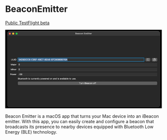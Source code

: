 BeaconEmitter
=============
[Public TestFlight beta](https://testflight.apple.com/join/EQ8fncz5)


![BeaconEmitter](assets/BeaconEmitter.png)

Beacon Emitter is a macOS app that turns your Mac device into an iBeacon emitter. With this app, you can easily create and configure a beacon that broadcasts its presence to nearby devices equipped with Bluetooth Low Energy (BLE) technology.
